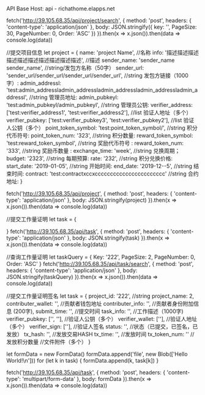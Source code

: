 ###
API Base Host: api - richathome.elapps.net


fetch('http://39.105.68.35/api/project/search', {
  method: 'post',
  headers: {
    'content-type': 'application/json'
  },
  body: JSON.stringify({
    key: '',
    PageSize: 30,
    PageNumber: 0,
    Order: 'ASC'
  })
}).then(x => x.json()).then(data => console.log(data))


//提交项目信息
let project = {
  name: 'project Name', //名称
  info: '描述描述描述描述描述描述描述描述描述描述', //描述
  sender_name: 'sender_name sender_name', //string/发包方名称（50字）
  sender_url: 'sender_url/sender_url/sender_url/sender_url', //string 发包方链接（1000字）:
  admin_addressl: 'test:admin_addressladmin_addressladmin_addressladmin_addressladmin_addressl', //string 管理员地址:
  admin_pubkeyl: 'test:admin_pubkeyl/admin_pubkeyl', //string 管理员公钥:
  verifier_address: ['test:verifier_address1', 'test:verifier_address2'], //list 验证人地址（多个）
  verifier_pubkey: ['test:verifier_pubkey3', 'test:verifier_pubkey2'], //list 验证人公钥（多个）
  point_token_symbol: 'test:point_token_symbol/', //string 积分代币符号:
  point_token_num: '323', //string 积分数量:
  reward_token_symbol: 'test:reward_token_symbol', //string 奖励代币符号 :
  reward_token_num: '333', //string 奖励币数量 :
  exchange_time: 'week', //string 兑换周期；
  budget: '2323', //string 每期预算:
  rate: '232', //string 积分兑换价格:
  start_date: '2019-01-05', //string 开始时间:
  end_date: '2019-12--5', //string 结束时间:
  contract: 'test:contractxccxccccccccccccccccccccccc' //string 合约地址:
}

fetch('http://39.105.68.35/api/project', {
  method: 'post',
  headers: {
    'content-type': 'application/json'
  },
  body: JSON.stringify(project)
}).then(x => x.json()).then(data => console.log(data))

//提交工作量证明
let task = {

}
fetch('http://39.105.68.35/api/task', {
  method: 'post',
  headers: {
    'content-type': 'application/json'
  },
  body: JSON.stringify(task)
}).then(x => x.json()).then(data => console.log(data))

//查询工作量证明
let taskQuery = {
  Key: '222',
  PageSize: 2,
  PageNumber: 0,
  Order: 'ASC'
}
fetch('http://39.105.68.35/api/task/search', {
  method: 'post',
  headers: {
    'content-type': 'application/json'
  },
  body: JSON.stringify(taskQuery)
}).then(x => x.json()).then(data => console.log(data))

//提交工作量证明签名
let task = {
  project_id: '222', //string
  project_name: 2,
  contributer_wallet: '', //贡献者钱包地址
  contributer_info: '', //贡献者身份附加信息 (200字),
  submit_time: '', //提交时间
  task_info: '', //工作描述（1000字)
  verifier_pubkey: ['', ''], //验证人公钥（多个）
  verifier_wallet: [''], //验证人地址（多个）
  verifier_sign: [''], //验证人签名
  status: '', //状态（已提交，已签名，已发放）
  tx_hash: '', //发放交易HASH
  tx_time: '', //发放时间
  tx_token_num: '' //发放积分数量
  //文件附件（多个）
}

let formData = new FormData()
formData.append('file', new Blob(['Hello World!\n']))
for (let k in task) {
  formData.append(k, task[k])
}

fetch('http://39.105.68.35/api/task', {
  method: 'post',
  headers: {
    'content-type': 'multipart/form-data'
  },
  body: formData
}).then(x => x.json()).then(data => console.log(data))